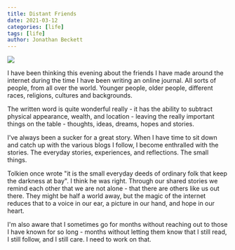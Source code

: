 ```yaml
---
title: Distant Friends
date: 2021-03-12
categories: [life]
tags: [life]
author: Jonathan Beckett
---
```


<img src="https://cdn.substack.com/image/fetch/h_600,c_limit,f_auto,q_auto:good,fl_progressive:steep/https%3A%2F%2Fbucketeer-e05bbc84-baa3-437e-9518-adb32be77984.s3.amazonaws.com%2Fpublic%2Fimages%2Fd01c2f20-4868-4aa8-bb1b-09bf6e3bc7cc_1280x853.jpeg" />

I have been thinking this evening about the friends I have made around the internet during the time I have been writing an online journal. All sorts of people, from all over the world. Younger people, older people, different races, religions, cultures and backgrounds.

The written word is quite wonderful really - it has the ability to subtract physical appearance, wealth, and location - leaving the really important things on the table - thoughts, ideas, dreams, hopes and stories.

I've always been a sucker for a great story. When I have time to sit down and catch up with the various blogs I follow, I become enthralled with the stories. The everyday stories, experiences, and reflections. The small things.

Tolkien once wrote "it is the small everyday deeds of ordinary folk that keep the darkness at bay". I think he was right. Through our shared stories we remind each other that we are not alone - that there are others like us out there. They might be half a world away, but the magic of the internet reduces that to a voice in our ear, a picture in our hand, and hope in our heart.

I'm also aware that I sometimes go for months without reaching out to those I have known for so long - months without letting them know that I still read, I still follow, and I still care. I need to work on that.